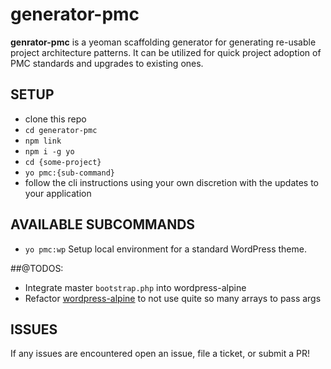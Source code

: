 generator-pmc
======
**genrator-pmc** is a yeoman scaffolding generator for generating re-usable project architecture patterns. It can be utilized for quick project adoption of PMC standards and upgrades to existing ones.

## SETUP
- clone this repo
- `cd generator-pmc`
- `npm link`
- `npm i -g yo`
- `cd {some-project}`
- `yo pmc:{sub-command}`
- follow the cli instructions using your own discretion with the updates to your application

## AVAILABLE SUBCOMMANDS

- `yo pmc:wp` Setup local environment for a standard WordPress theme.

##@TODOS:
- Integrate master `bootstrap.php` into wordpress-alpine
- Refactor [wordpress-alpine](generators/wp/index.js) to not use quite so many arrays to pass args

## ISSUES
If any issues are encountered open an issue, file a ticket, or submit a PR!
